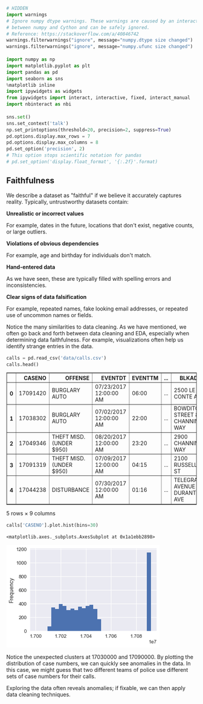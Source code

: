 

```python
# HIDDEN
import warnings
# Ignore numpy dtype warnings. These warnings are caused by an interaction
# between numpy and Cython and can be safely ignored.
# Reference: https://stackoverflow.com/a/40846742
warnings.filterwarnings("ignore", message="numpy.dtype size changed")
warnings.filterwarnings("ignore", message="numpy.ufunc size changed")

import numpy as np
import matplotlib.pyplot as plt
import pandas as pd
import seaborn as sns
%matplotlib inline
import ipywidgets as widgets
from ipywidgets import interact, interactive, fixed, interact_manual
import nbinteract as nbi

sns.set()
sns.set_context('talk')
np.set_printoptions(threshold=20, precision=2, suppress=True)
pd.options.display.max_rows = 7
pd.options.display.max_columns = 8
pd.set_option('precision', 2)
# This option stops scientific notation for pandas
# pd.set_option('display.float_format', '{:.2f}'.format)
```

## Faithfulness

We describe a dataset as "faithful" if we believe it accurately captures reality. Typically, untrustworthy datasets contain:

**Unrealistic or incorrect values**

For example, dates in the future, locations that don't exist, negative counts, or large outliers.

**Violations of obvious dependencies**

For example, age and birthday for individuals don't match.

**Hand-entered data**

As we have seen, these are typically filled with spelling errors and inconsistencies.

**Clear signs of data falsification**

For example, repeated names, fake looking email addresses, or repeated use of uncommon names or fields.

Notice the many similarities to data cleaning. As we have mentioned, we often go back and forth between data cleaning and EDA, especially when determining data faithfulness. For example, visualizations often help us identify strange entries in the data.


```python
calls = pd.read_csv('data/calls.csv')
calls.head()
```




<div>
<style scoped>
    .dataframe tbody tr th:only-of-type {
        vertical-align: middle;
    }

    .dataframe tbody tr th {
        vertical-align: top;
    }

    .dataframe thead th {
        text-align: right;
    }
</style>
<table border="1" class="dataframe">
  <thead>
    <tr style="text-align: right;">
      <th></th>
      <th>CASENO</th>
      <th>OFFENSE</th>
      <th>EVENTDT</th>
      <th>EVENTTM</th>
      <th>...</th>
      <th>BLKADDR</th>
      <th>Latitude</th>
      <th>Longitude</th>
      <th>Day</th>
    </tr>
  </thead>
  <tbody>
    <tr>
      <th>0</th>
      <td>17091420</td>
      <td>BURGLARY AUTO</td>
      <td>07/23/2017 12:00:00 AM</td>
      <td>06:00</td>
      <td>...</td>
      <td>2500 LE CONTE AVE</td>
      <td>37.876965</td>
      <td>-122.260544</td>
      <td>Sunday</td>
    </tr>
    <tr>
      <th>1</th>
      <td>17038302</td>
      <td>BURGLARY AUTO</td>
      <td>07/02/2017 12:00:00 AM</td>
      <td>22:00</td>
      <td>...</td>
      <td>BOWDITCH STREET &amp; CHANNING WAY</td>
      <td>37.867209</td>
      <td>-122.256554</td>
      <td>Sunday</td>
    </tr>
    <tr>
      <th>2</th>
      <td>17049346</td>
      <td>THEFT MISD. (UNDER $950)</td>
      <td>08/20/2017 12:00:00 AM</td>
      <td>23:20</td>
      <td>...</td>
      <td>2900 CHANNING WAY</td>
      <td>37.867948</td>
      <td>-122.250664</td>
      <td>Sunday</td>
    </tr>
    <tr>
      <th>3</th>
      <td>17091319</td>
      <td>THEFT MISD. (UNDER $950)</td>
      <td>07/09/2017 12:00:00 AM</td>
      <td>04:15</td>
      <td>...</td>
      <td>2100 RUSSELL ST</td>
      <td>37.856719</td>
      <td>-122.266672</td>
      <td>Sunday</td>
    </tr>
    <tr>
      <th>4</th>
      <td>17044238</td>
      <td>DISTURBANCE</td>
      <td>07/30/2017 12:00:00 AM</td>
      <td>01:16</td>
      <td>...</td>
      <td>TELEGRAPH AVENUE &amp; DURANT AVE</td>
      <td>37.867816</td>
      <td>-122.258994</td>
      <td>Sunday</td>
    </tr>
  </tbody>
</table>
<p>5 rows × 9 columns</p>
</div>




```python
calls['CASENO'].plot.hist(bins=30)
```




    <matplotlib.axes._subplots.AxesSubplot at 0x1a1ebb2898>




![png](eda_faithfulness_files/eda_faithfulness_3_1.png)


Notice the unexpected clusters at 17030000 and 17090000. By plotting the distribution of case numbers, we can quickly see anomalies in the data. In this case, we might guess that two different teams of police use different sets of case numbers for their calls.

Exploring the data often reveals anomalies; if fixable, we can then apply data cleaning techniques.
